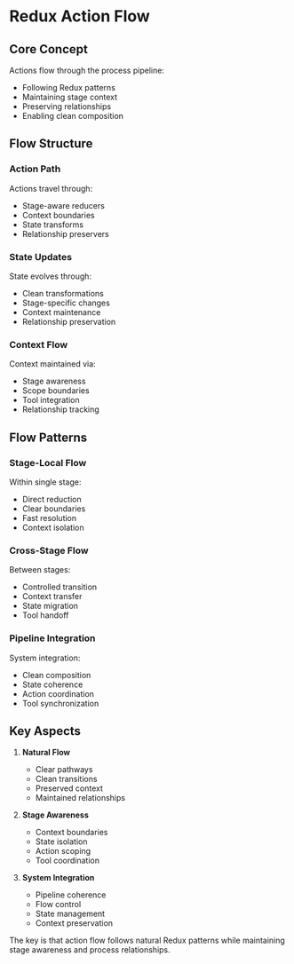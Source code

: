 # Redux Action Flow

## Core Concept

Actions flow through the process pipeline:
- Following Redux patterns
- Maintaining stage context
- Preserving relationships
- Enabling clean composition

## Flow Structure

### Action Path
Actions travel through:
- Stage-aware reducers
- Context boundaries
- State transforms
- Relationship preservers

### State Updates
State evolves through:
- Clean transformations
- Stage-specific changes
- Context maintenance
- Relationship preservation

### Context Flow
Context maintained via:
- Stage awareness
- Scope boundaries
- Tool integration
- Relationship tracking

## Flow Patterns

### Stage-Local Flow
Within single stage:
- Direct reduction
- Clear boundaries
- Fast resolution
- Context isolation

### Cross-Stage Flow
Between stages:
- Controlled transition
- Context transfer
- State migration
- Tool handoff

### Pipeline Integration
System integration:
- Clean composition
- State coherence
- Action coordination
- Tool synchronization

## Key Aspects

1. **Natural Flow**
   - Clear pathways
   - Clean transitions
   - Preserved context
   - Maintained relationships

2. **Stage Awareness**
   - Context boundaries
   - State isolation
   - Action scoping
   - Tool coordination

3. **System Integration**
   - Pipeline coherence
   - Flow control
   - State management
   - Context preservation

The key is that action flow follows natural Redux patterns while maintaining stage awareness and process relationships.